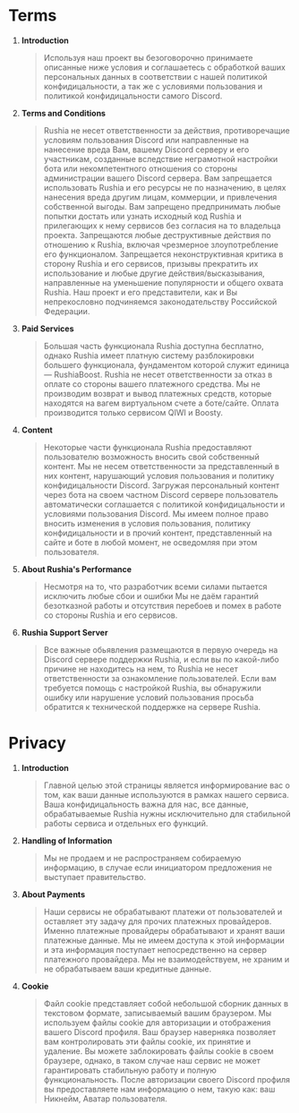 # Terms
1. **Introduction**
   > Используя наш проект вы безоговорочно принимаете описанные ниже условия и соглашаетесь с обработкой ваших персональных данных в соответствии с нашей политикой конфидицальности, а так же с условиями пользования и политикой конфидицальности самого Discord.
2. **Terms and Conditions**
   > Rushia не несет ответственности за действия, противоречащие условиям пользования Discord или направленные на нанесение вреда Вам, вашему Discord серверу и его участникам, созданные вследствие неграмотной настройки бота или некомпетентного отношения со стороны администрации вашего Discord сервера.
Вам запрещается использовать Rushia и его ресурсы не по назначению, в целях нанесения вреда другим лицам, коммерции, и привлечения собственной выгоды.
Вам запрещено предпринимать любые попытки достать или узнать исходный код Rushia и прилегающих к нему сервисов без согласия на то владельца проекта.
Запрещаются любые деструктивные действия по отношению к Rushia, включая чрезмерное злоупотребление его функционалом.
Запрещается неконструктивная критика в сторону Rushia и его сервисов, призывы прекратить их использование и любые другие действия/высказывания, направленные на уменьшение популярности и общего охвата Rushia.
Наш проект и его представители, как и Вы непрекословно подчиняемся законодательству Российской Федерации.
3. **Paid Services**
   > Большая часть функционала Rushia доступна бесплатно, однако Rushia имеет платную систему разблокировки большего функционала, фундаментом которой служит единица — RushiaBoost. Rushia не несет ответственности за отказ в оплате со стороны вашего платежного средства. Мы не производим возврат и вывод платежных средств, которые находятся на вагем виртуальном счете а боте/сайте. Оплата производится только сервисом QIWI и Boosty.
4. **Content**
   > Некоторые части функционала Rushia предоставляют пользователю возможность вносить свой собственный контент. Мы не несем ответственности за представленный в них контент, нарушающий условия пользования и политику конфидицальности Discord.
Загружая персональный контент через бота на своем частном Discord сервере пользователь автоматически соглашается с политикой конфидицальности и условиями пользования Discord.
Мы имеем полное право вносить изменения в условия пользования, политику конфидицальности и в прочий контент, представленный на сайте и боте в любой момент, не осведомляя при этом пользователя.
5. **About Rushia's Performance**
   > Несмотря на то, что разработчик всеми силами пытается исключить любые сбои и ошибки Мы не даём гарантий безотказной работы и отсутствия перебоев и помех в работе со стороны Rushia и его сервисов.
6. **Rushia Support Server**
   > Все важные обьявления размещаются в первую очередь на Discord сервере поддержки Rushia, и если вы по какой-либо причине не находитесь на нем, то Rushia не несет ответственности за ознакомление пользователей.
Если вам требуется помощь с настройкой Rushia, вы обнаружили ошибку или нарушение условий пользования просьба обратится к технической поддержке на сервере Rushia.

# Privacy
1. **Introduction**
   > Главной целью этой страницы является информирование вас о том, как ваши данные используются в рамках нашего сервиса. Ваша конфидицальность важна для нас, все данные, обрабатываемые Rushia нужны исключительно для стабильной работы сервиса и отдельных его функций.
2. **Handling of Information**
   > Мы не продаем и не распространяем собираемую информацию, в случае если инициатором предложения не выступает правительство.
3. **About Payments**
   > Наши сервисы не обрабатывают платежи от пользователей и оставляет эту задачу для прочих платежных провайдеров. Именно платежные провайдеры обрабатывают и хранят ваши платежные данные. Мы не имеем доступа к этой информации и эта информация поступает непосредственно на сервер платежного провайдера. Мы не взаимодействуем, не храним и не обрабатываем ваши кредитные данные.
4. **Cookie**
   > Файл cookie представляет собой небольшой сборник данных в текстовом формате, записываемый вашим браузером.
Мы используем файлы cookie для авторизации и отображения вашего Discord профиля. Ваш браузер наверняка позволяет вам контролировать эти файлы cookie, их принятие и удаление. Вы можете заблокировать файлы cookie в своем браузере, однако, в таком случае наш сервис не может гарантировать стабильную работу и полную функциональность.
После авторизации своего Discord профиля вы предоставляете нам информацию о нем, такую как: ваш Никнейм, Аватар пользователя.

